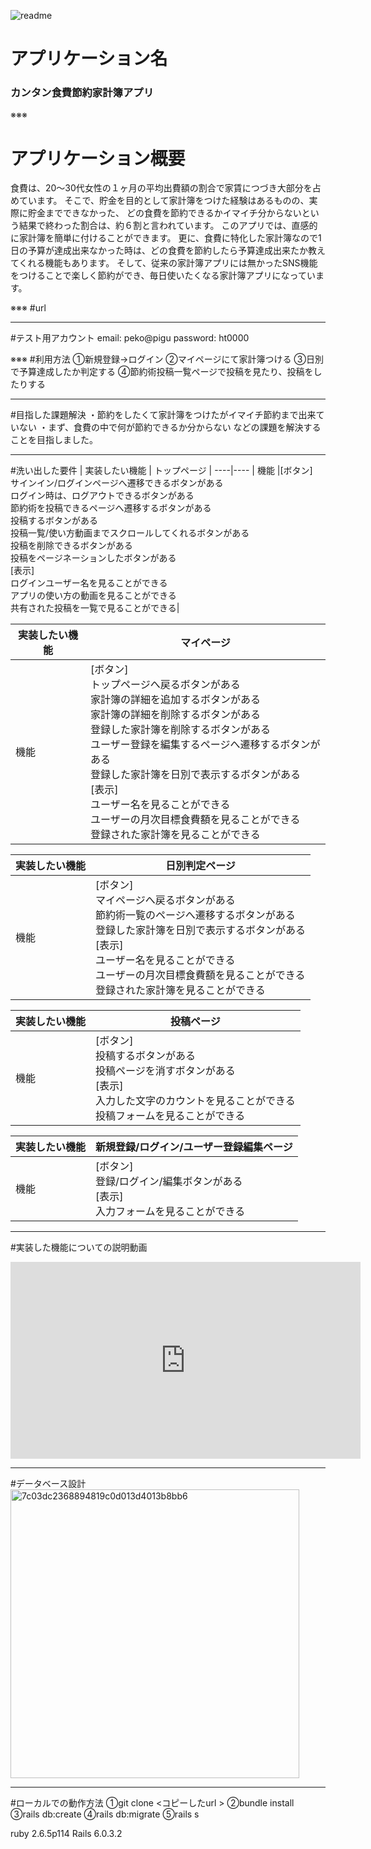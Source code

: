 ![readme](https://user-images.githubusercontent.com/68362725/91681205-9f5d6880-eb88-11ea-8ea3-f0d763c71195.png)
# アプリケーション名
### カンタン食費節約家計簿アプリ

※※※
# アプリケーション概要
 食費は、20〜30代女性の１ヶ月の平均出費額の割合で家賃につづき大部分を占めています。
 そこで、貯金を目的として家計簿をつけた経験はあるものの、実際に貯金までできなかった、
 どの食費を節約できるかイマイチ分からないという結果で終わった割合は、約６割と言われています。
 このアプリでは、直感的に家計簿を簡単に付けることができます。
 更に、食費に特化した家計簿なので1日の予算が達成出来なかった時は、どの食費を節約したら予算達成出来たか教えてくれる機能もあります。
 そして、従来の家計簿アプリには無かったSNS機能をつけることで楽しく節約ができ、毎日使いたくなる家計簿アプリになっています。


※※※
#url
 

***
#テスト用アカウント
 email:    peko@pigu
 password: ht0000

※※※
#利用方法
 ①新規登録→ログイン
 ②マイページにて家計簿つける
 ③日別で予算達成したか判定する
 ④節約術投稿一覧ページで投稿を見たり、投稿をしたりする

***
#目指した課題解決
・節約をしたくて家計簿をつけたがイマイチ節約まで出来ていない
・まず、食費の中で何が節約できるか分からない
 などの課題を解決することを目指しました。

***
#洗い出した要件
 | 実装したい機能 | トップページ |
----|---- 
| 機能 |[ボタン]<br>サインイン/ログインページへ遷移できるボタンがある<br>ログイン時は、ログアウトできるボタンがある<br>節約術を投稿できるページへ遷移するボタンがある<br>投稿するボタンがある<br>投稿一覧/使い方動画までスクロールしてくれるボタンがある<br>投稿を削除できるボタンがある<br>投稿をページネーションしたボタンがある<br>[表示]<br>ログインユーザー名を見ることができる<br>アプリの使い方の動画を見ることができる<br>共有された投稿を一覧で見ることができる|

 | 実装したい機能 | マイページ |
----|---- 
| 機能 |[ボタン]<br>トップページへ戻るボタンがある<br>家計簿の詳細を追加するボタンがある<br>家計簿の詳細を削除するボタンがある<br>登録した家計簿を削除するボタンがある<br>ユーザー登録を編集するページへ遷移するボタンがある<br>登録した家計簿を日別で表示するボタンがある<br>[表示]<br>ユーザー名を見ることができる<br>ユーザーの月次目標食費額を見ることができる<br>登録された家計簿を見ることができる|

| 実装したい機能 | 日別判定ページ |
----|---- 
| 機能 |[ボタン]<br>マイページへ戻るボタンがある<br>節約術一覧のページへ遷移するボタンがある<br>登録した家計簿を日別で表示するボタンがある<br>[表示]<br>ユーザー名を見ることができる<br>ユーザーの月次目標食費額を見ることができる<br>登録された家計簿を見ることができる|

| 実装したい機能 | 投稿ページ |
----|---- 
| 機能 |[ボタン]<br>投稿するボタンがある<br>投稿ページを消すボタンがある<br>[表示]<br>入力した文字のカウントを見ることができる<br>投稿フォームを見ることができる|

| 実装したい機能 | 新規登録/ログイン/ユーザー登録編集ページ |
----|---- 
| 機能 |[ボタン]<br>登録/ログイン/編集ボタンがある<br>[表示]<br>入力フォームを見ることができる|

***
#実装した機能についての説明動画
<iframe width="560" height="315" src="https://www.youtube.com/embed/O_h7D8J73ak" frameborder="0" allow="accelerometer; autoplay; encrypted-media; gyroscope; picture-in-picture" allowfullscreen></iframe>

***
#データベース設計
<img width="462" alt="7c03dc2368894819c0d013d4013b8bb6" src="https://user-images.githubusercontent.com/68362725/91681257-d895d880-eb88-11ea-9a99-1060f26fd824.png">

***
#ローカルでの動作方法
①git clone <コピーしたurl >
②bundle install
③rails db:create
④rails db:migrate
⑤rails s

ruby 2.6.5p114 
Rails 6.0.3.2
